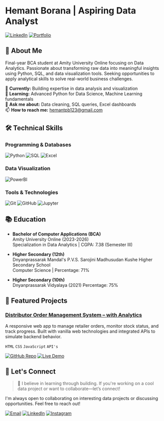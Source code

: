 # Hemant Borana | Aspiring Data Analyst

[![LinkedIn](https://img.shields.io/badge/LinkedIn-0077B5?style=for-the-badge&logo=linkedin&logoColor=white)](https://www.linkedin.com/in/hemant-parasmal-borana-17a742289)
[![Portfolio](https://img.shields.io/badge/Portfolio-%23000000.svg?style=for-the-badge&logo=firefox&logoColor=#FF7139)](https://hemantborana.github.io/Portfolio/)

## 👋 About Me

Final-year BCA student at Amity University Online focusing on Data Analytics. Passionate about transforming raw data into meaningful insights using Python, SQL, and data visualization tools. Seeking opportunities to apply analytical skills to solve real-world business challenges.

🔭 **Currently:** Building expertise in data analysis and visualization  
🌱 **Learning:** Advanced Python for Data Science, Machine Learning fundamentals  
💬 **Ask me about:** Data cleaning, SQL queries, Excel dashboards  
📫 **How to reach me:** hemantpb123@gmail.com  

## 🛠 Technical Skills

### Programming & Databases
![Python](https://img.shields.io/badge/Python-3776AB?style=for-the-badge&logo=python&logoColor=white)
![SQL](https://img.shields.io/badge/SQL-4479A1?style=for-the-badge&logo=mysql&logoColor=white)
![Excel](https://img.shields.io/badge/Excel-217346?style=for-the-badge&logo=microsoft-excel&logoColor=white)
<!--
![Excel Automation](https://img.shields.io/badge/Excel%20Automation-217346?style=for-the-badge&logo=microsoft-excel&logoColor=white)
-->
### Data Visualization
![PowerBI](https://img.shields.io/badge/PowerBI-F2C811?style=for-the-badge&logo=powerbi&logoColor=black)

### Tools & Technologies
![Git](https://img.shields.io/badge/Git-F05032?style=for-the-badge&logo=git&logoColor=white)
![GitHub](https://img.shields.io/badge/GitHub-181717?style=for-the-badge&logo=github&logoColor=white)
![Jupyter](https://img.shields.io/badge/Jupyter-F37626?style=for-the-badge&logo=jupyter&logoColor=white)

## 📚 Education

- **Bachelor of Computer Applications (BCA)**  
  Amity University Online (2023-2026)  
  Specialization in Data Analytics | CGPA: 7.38 (Semester III)  

- **Higher Secondary (12th)**  
  Dnyanprassarak Mandal's P.V.S. Sarojini Madhusudan Kushe Higher Secondary School  
  Computer Science | Percentage: 71%  

- **Higher Secondary (10th)**  
  Dnyanprassarak Vidyalaya (2021) 
  Percentage: 75%  

<!--
## 🏆 Certifications

- Python Programming - Coursera (2022)
- Database Management - edX (2022)
- Web Development Bootcamp - Udemy (2023)
-->

## 📂 Featured Projects

### [Distributor Order Management System – with Analytics](https://hemantborana.github.io/D-OMS/)
A responsive web app to manage retailer orders, monitor stock status, and track progress. Built with vanilla web technologies and integrated APIs to simulate backend behavior.

`HTML` `CSS` `JavaScript` `API's`

[![GitHub Repo](https://img.shields.io/badge/GitHub%20Repo-181717?style=for-the-badge&logo=github&logoColor=white)](https://github.com/hemantborana/D-OMS)
[![Live Demo](https://img.shields.io/badge/Live%20Demo-000000?style=for-the-badge&logo=google-chrome&logoColor=white)](https://hemantborana.github.io/D-OMS/)


<!--
### [Sales Dashboard](https://github.com/hb00112/sales-dashboard)
Interactive Excel dashboard for sales performance visualization  
`Excel` `PivotTables` `Data Visualization`

### [SQL Data Exploration](https://github.com/hb00112/sql-data-exploration)
SQL queries for data exploration and analysis  
`SQL` `Data Analysis` `Database`
-->

## 🤝 Let's Connect

> 🚀 I believe in learning through building. If you're working on a cool data project or want to collaborate—let’s connect!

I'm always open to collaborating on interesting data projects or discussing opportunities. Feel free to reach out!

[![Email](https://img.shields.io/badge/Email-D14836?style=for-the-badge&logo=gmail&logoColor=white)](mailto:hemantpb123@gmail.com)
[![LinkedIn](https://img.shields.io/badge/LinkedIn-0077B5?style=for-the-badge&logo=linkedin&logoColor=white)](https://www.linkedin.com/in/hemant-parasmal-borana-17a742289)
[![Instagram](https://img.shields.io/badge/Instagram-E4405F?style=for-the-badge&logo=instagram&logoColor=white)](https://www.instagram.com/hemant_borana_/)


